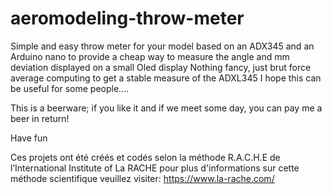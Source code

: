 # aeromodeling-throw-meter
Simple and easy throw meter for your model
based on an ADX345 and an Arduino nano to provide a cheap way to 
measure the angle and mm deviation displayed on a small Oled display
Nothing fancy, just brut force average computing to get a stable measure of the ADXL345
I hope this can be useful for some people....

This is a beerware; if you like it and if we meet some day, you can pay me a beer in return!

Have fun

Ces projets ont été créés et codés selon la méthode R.A.C.H.E de l’International Institute of La RACHE
pour plus d'informations sur cette méthode scientifique veuillez visiter: https://www.la-rache.com/
